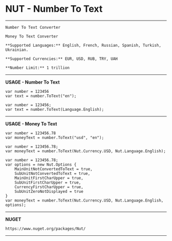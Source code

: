 NUT - Number To Text
==================

****

    Number To Text Converter

	Money To Text Converter

	**Supported Languages:** English, French, Russian, Spanish, Turkish, Ukrainian.

	**Supported Currencies:** EUR, USD, RUB, TRY, UAH

	**Number Limit:** 1 trillion


----------


**USAGE - Number To Text**

    var number = 123456
    var text = number.ToText("en");
    
    var number = 123456;
    var text = number.ToText(Language.English);


----------

**USAGE - Money To Text**

    var number = 123456.78
    var moneyText = number.ToText("usd", "en");
    
    var number = 123456.78;
    var moneyText = number.ToText(Nut.Currency.USD, Nut.Language.English);

	var number = 123456.78;
	var options = new Nut.Options {
		MainUnitNotConvertedToText = true,
		SubUnitNotConvertedToText = true,
		MainUnitFirstCharUpper = true,
		SubUnitFirstCharUpper = true,
		CurrencyFirstCharUpper = true,
		SubUnitZeroNotDisplayed = true
	}
    var moneyText = number.ToText(Nut.Currency.USD, Nut.Language.English, options);


----------

**NUGET**

    https://www.nuget.org/packages/Nut/


----------


